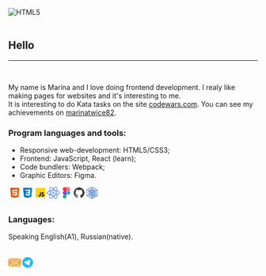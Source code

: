 <img alt="HTML5" width="100%"  height="300px" src="./img/screen saver.svg"><br>
<br>

## **Hello**
* * *
<br>

 My name is Marina and I love doing frontend development. I realy like making pages for websites and it's interesting to me.  
It is interesting to do Kata tasks on the site [codewars.com](https://www.codewars.com/). You can see my achievements on [marinatwice82](https://www.codewars.com/users/marinatwice82).
<br>

### **Program languages and tools:**
- Responsive web-development:  HTML5/CSS3;
- Frontend: JavaScript, React (learn);  
- Code bundlers: Webpack;
- Graphic Editors: Figma.  

<img align="left" alt="HTML5" width="26px" src="./img/html-5.svg">
<img align="left" alt="CSS3" width="26px" src="./img/css3.svg"> 
<img align="left" alt="JavaScript" width="26px" src="./img/javascript.svg">
<img align="left" alt="React" width="26px" src="./img/react.svg">
<img align="left" alt="Figma" width="26px" src="./img/figma.svg">
<img align="left" alt="Github" width="26px" src="./img/github.svg">
<img align="left" alt="Webpack" width="26px" src="./img/webpack.svg"><br>  
<br>

### **Languages:**
Speaking English(A1), Russian(native).  
<br>

[<img align="left" alt="Email" width="26px" src="./img/email.svg"><a >](mailto:email@gmail.com)

[<img align="left" alt="Telegram" width="26px" src="./img/telegram.svg">](https://t.me/Marinatwice)
